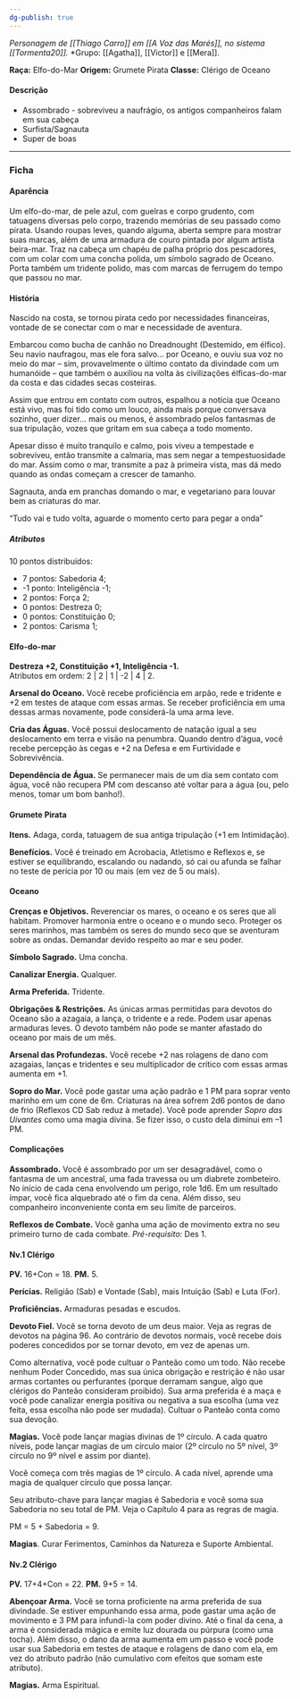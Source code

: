 ```yaml
---
dg-publish: true
---
```

*Personagem de [[Thiago Carro]] em [[A Voz das Marés]], no sistema [[Tormenta20]].*
*Grupo:  [[Agatha]], [[Victor]] e [[Mera]].

**Raça:** Elfo-do-Mar
**Origem:** Grumete Pirata
**Classe:** Clérigo de Oceano
#### Descrição
- Assombrado - sobreviveu a naufrágio, os antigos companheiros falam em sua cabeça
- Surfista/Sagnauta
- Super de boas

---
### Ficha
#### Aparência

Um elfo-do-mar, de pele azul, com guelras e corpo grudento, com tatuagens diversas pelo corpo, trazendo memórias de seu passado como pirata. Usando roupas leves, quando alguma, aberta sempre para mostrar suas marcas, além de uma armadura de couro pintada por algum artista beira-mar. Traz na cabeça um chapéu de palha próprio dos pescadores, com um colar com uma concha polida, um símbolo sagrado de Oceano. Porta também um tridente polido, mas com marcas de ferrugem do tempo que passou no mar.
#### História

Nascido na costa, se tornou pirata cedo por necessidades financeiras, vontade de se conectar com o mar e necessidade de aventura.

Embarcou como bucha de canhão no Dreadnought (Destemido, em élfico). Seu navio naufragou, mas ele fora salvo... por Oceano, e ouviu sua voz no meio do mar – sim, provavelmente o último contato da divindade com um humanóide – que também o auxiliou na volta às civilizações élficas-do-mar da costa e das cidades secas costeiras.

Assim que entrou em contato com outros, espalhou a notícia que Oceano está vivo, mas foi tido como um louco, ainda mais porque conversava sozinho, quer dizer... mais ou menos, é assombrado pelos fantasmas de sua tripulação, vozes que gritam em sua cabeça a todo momento.

Apesar disso é muito tranquilo e calmo, pois viveu a tempestade e sobreviveu, então transmite a calmaria, mas sem negar a tempestuosidade do mar. Assim como o mar, transmite a paz à primeira vista, mas dá medo quando as ondas começam a crescer de tamanho.

Sagnauta, anda em pranchas domando o mar, e vegetariano para louvar bem as criaturas do mar.

“Tudo vai e tudo volta, aguarde o momento certo para pegar a onda”
##### Atributos
10 pontos distribuídos:
- 7 pontos: Sabedoria 4;
- -1 ponto: Inteligência -1;
- 2 pontos: Força 2;
- 0 pontos: Destreza 0;
- 0 pontos: Constituição 0;
- 2 pontos: Carisma 1;
#### Elfo-do-mar
**Destreza +2, Constituição +1, Inteligência -1.**  
Atributos em ordem: 2 | 2 | 1 | -2 | 4 | 2.

**Arsenal do Oceano.** Você recebe proficiência em arpão, rede e tridente e +2 em testes de ataque com essas armas. Se receber proficiência em uma dessas armas novamente, pode considerá-la uma arma leve.

**Cria das Águas.** Você possui deslocamento de natação igual a seu deslocamento em terra e visão na penumbra. Quando dentro d’água, você recebe percepção às cegas e +2 na Defesa e em Furtividade e Sobrevivência.

**Dependência de Água.** Se permanecer mais de um dia sem contato com água, você não recupera PM com descanso até voltar para a água (ou, pelo menos, tomar um bom banho!).

#### Grumete Pirata

**Itens.** Adaga, corda, tatuagem de sua antiga tripulação (+1 em Intimidação).

**Benefícios.** Você é treinado em Acrobacia, Atletismo e Reflexos e, se estiver se equilibrando, escalando ou nadando, só cai ou afunda se falhar no teste de perícia por 10 ou mais (em vez de 5 ou mais).

#### Oceano

**Crenças e Objetivos.** Reverenciar os mares, o oceano e os seres que ali habitam. Promover harmonia entre o oceano e o mundo seco. Proteger os seres marinhos, mas também os seres do mundo seco que se aventuram sobre as ondas. Demandar devido respeito ao mar e seu poder.

**Símbolo Sagrado.** Uma concha.

**Canalizar Energia.** Qualquer.

**Arma Preferida.** Tridente.

**Obrigações & Restrições.** As únicas armas permitidas para devotos do Oceano são a azagaia, a lança, o tridente e a rede. Podem usar apenas armaduras leves. O devoto também não pode se manter afastado do oceano por mais de um mês.

**Arsenal das Profundezas.** Você recebe +2 nas rolagens de dano com azagaias, lanças e tridentes e seu multiplicador de crítico com essas armas aumenta em +1.

**Sopro do Mar.** Você pode gastar uma ação padrão e 1 PM para soprar vento marinho em um cone de 6m. Criaturas na área sofrem 2d6 pontos de dano de frio (Reflexos CD Sab reduz à metade). Você pode aprender _Sopro das Uivantes_ como uma magia divina. Se fizer isso, o custo dela diminui em –1 PM.

#### Complicações

**Assombrado.** Você é assombrado por um ser desagradável, como o fantasma de um ancestral, uma fada travessa ou um diabrete zombeteiro. No início de cada cena envolvendo um perigo, role 1d6. Em um resultado ímpar, você fica alquebrado até o fim da cena. Além disso, seu companheiro inconveniente conta em seu limite de parceiros.

**Reflexos de Combate.** Você ganha uma ação de movimento extra no seu primeiro turno de cada combate. _Pré-requisito:_ Des 1.

#### Nv.1 Clérigo

**PV.** 16+Con = 18. **PM.** 5.

**Perícias.** Religião (Sab) e Vontade (Sab), mais Intuição (Sab) e Luta (For).

**Proficiências.** Armaduras pesadas e escudos.

**Devoto Fiel.** Você se torna devoto de um deus maior. Veja as regras de devotos na página 96. Ao contrário de devotos normais, você recebe dois poderes concedidos por se tornar devoto, em vez de apenas um.

Como alternativa, você pode cultuar o Panteão como um todo. Não recebe nenhum Poder Concedido, mas sua única obrigação e restrição é não usar armas cortantes ou perfurantes (porque derramam sangue, algo que clérigos do Panteão consideram proibido). Sua arma preferida é a maça e você pode canalizar energia positiva ou negativa a sua escolha (uma vez feita, essa escolha não pode ser mudada). Cultuar o Panteão conta como sua devoção.

**Magias.** Você pode lançar magias divinas de 1º círculo. A cada quatro níveis, pode lançar magias de um círculo maior (2º círculo no 5º nível, 3º círculo no 9º nível e assim por diante).

Você começa com três magias de 1º círculo. A cada nível, aprende uma magia de qualquer círculo que possa lançar.

Seu atributo-chave para lançar magias é Sabedoria e você soma sua Sabedoria no seu total de PM. Veja o Capítulo 4 para as regras de magia.

PM = 5 + Sabedoria = 9.

**Magias**. Curar Ferimentos, Caminhos da Natureza e Suporte Ambiental.

#### Nv.2 Clérigo

**PV.** 17+4+Con = 22. **PM.** 9+5 = 14.

**Abençoar Arma.** Você se torna proficiente na arma preferida de sua divindade. Se estiver empunhando essa arma, pode gastar uma ação de movimento e 3 PM para infundi-la com poder divino. Até o final da cena, a arma é considerada mágica e emite luz dourada ou púrpura (como uma tocha). Além disso, o dano da arma aumenta em um passo e você pode usar sua Sabedoria em testes de ataque e rolagens de dano com ela, em vez do atributo padrão (não cumulativo com efeitos que somam este atributo).

**Magias.** Arma Espiritual.